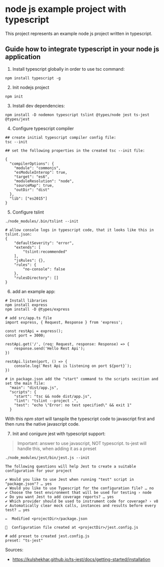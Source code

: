 <h1>node js example project with typescript</h1>
This project represents an example node js project written in typescript.

<h2>Guide how to integrate typescript in your node js application</h2>

1. Install typescript globally in order to use tsc command:

```
npm install typescript -g
```

2. Init nodejs project

```
npm init

```

3. Install dev dependencies:

```
npm install -D nodemon typescript tslint @types/node jest ts-jest @types/jest
```

4. Configure typescript compiler

```
## create initial typescript compiler config file:
tsc --init

## set the following properties in the created tsc --init file:

{
  "compilerOptions": {
    "module": "commonjs",
    "esModuleInterop": true,
    "target": "es6",
    "moduleResolution": "node",
    "sourceMap": true,
    "outDir": "dist"
  },
  "lib": ["es2015"]
}
```

5. Configure tslint

```
./node_modules/.bin/tslint --init

# allow console logs in typescript code, that it looks like this in tslint.json:
{
    "defaultSeverity": "error",
    "extends": [
        "tslint:recommended"
    ],
    "jsRules": {},
    "rules": {
        "no-console": false
    },
    "rulesDirectory": []
}
```

6. add an example app:

```
# Install libraries
npm install express
npm install -D @types/express

# add src/app.ts file
import express, { Request, Response } from 'express';

const restApi = express();
const port = 3000;

restApi.get('/', (req: Request, response: Response) => {
    response.send('Hello Rest Api');
})

restApi.listen(port, () => {
    console.log(`Rest Api is listening on port ${port}`);
})

# in package.json add the "start" command to the scripts secition and set the main file:
  "main": "dist/app.js",
  "scripts": {
    "start": "tsc && node dist/app.js",
    "lint": "tslint --project .",
    "test": "echo \"Error: no test specified\" && exit 1"
  }
```
With this <i>npm start</i> will tanspile the typescript code to javascript first and then  runs the native javascript code.


7) Init and conigure jest with typescript support:
> Important: answer to use javascript, NOT typescript. ts-jest will handle this, when adding it as a preset

~~~
./node_modules/jest/bin/jest.js --init

The following questions will help Jest to create a suitable configuration for your project

✔ Would you like to use Jest when running "test" script in "package.json"? … yes
✔ Would you like to use Typescript for the configuration file? … no 
✔ Choose the test environment that will be used for testing › node
✔ Do you want Jest to add coverage reports? … yes
✔ Which provider should be used to instrument code for coverage? › v8
✔ Automatically clear mock calls, instances and results before every test? … yes

✏️  Modified <projectDir>/package.json

📝  Configuration file created at <projectDir>/jest.config.js

# add preset to created jest.config.js
preset: "ts-jest"
~~~


Sources:
- https://kulshekhar.github.io/ts-jest/docs/getting-started/installation